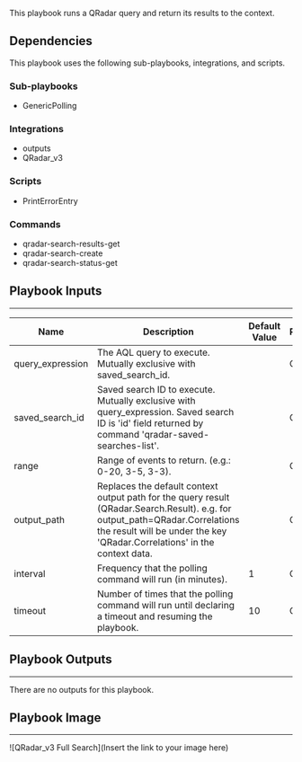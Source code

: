 This playbook runs a QRadar query and return its results to the context.

## Dependencies
This playbook uses the following sub-playbooks, integrations, and scripts.

### Sub-playbooks
* GenericPolling

### Integrations
* outputs
* QRadar_v3

### Scripts
* PrintErrorEntry

### Commands
* qradar-search-results-get
* qradar-search-create
* qradar-search-status-get

## Playbook Inputs
---

| **Name** | **Description** | **Default Value** | **Required** |
| --- | --- | --- | --- |
| query_expression | The AQL query to execute. Mutually exclusive with saved_search_id. |  | Optional |
| saved_search_id | Saved search ID to execute. Mutually exclusive with query_expression. Saved search ID is 'id' field returned by command 'qradar-saved-searches-list'. |  | Optional |
| range | Range of events to return. \(e.g.: 0-20, 3-5, 3-3\). |  | Optional |
| output_path | Replaces the default context output path for the query result \(QRadar.Search.Result\). e.g. for output_path=QRadar.Correlations the result will be under the key 'QRadar.Correlations' in the context data. |  | Optional |
| interval | Frequency that the polling command will run \(in minutes\). | 1 | Optional |
| timeout | Number of times that the polling command will run until declaring a timeout and resuming the playbook. | 10 | Optional |

## Playbook Outputs
---
There are no outputs for this playbook.

## Playbook Image
---
![QRadar_v3 Full Search](Insert the link to your image here)